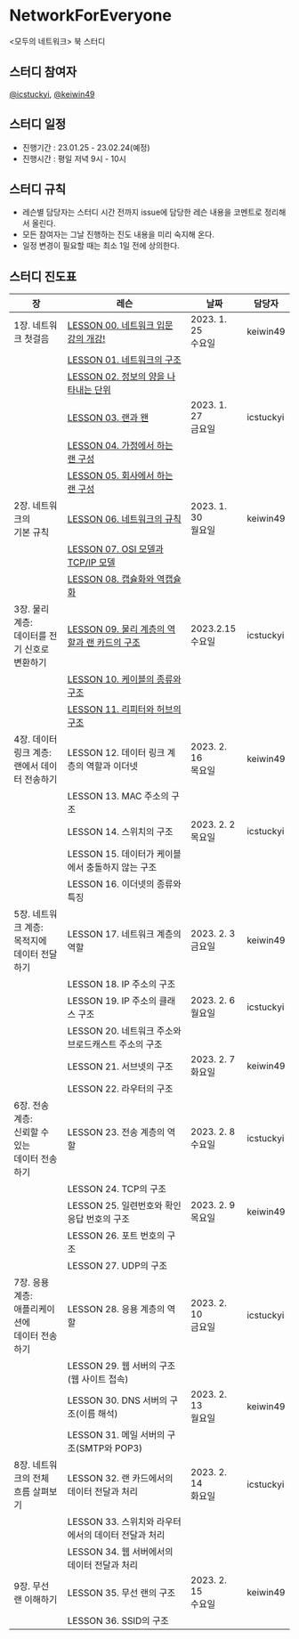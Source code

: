 # NetworkForEveryone
&lt;모두의 네트워크> 북 스터디

## 스터디 참여자
[@icstuckyi](https://github.com/icstuckyi), [@keiwin49](https://github.com/keiwin49)

## 스터디 일정
- 진행기간 : 23.01.25 - 23.02.24(예정)
- 진행시간 : 평일 저녁 9시 - 10시

## 스터디 규칙
- 레슨별 담당자는 스터디 시간 전까지 issue에 담당한 레슨 내용을 코멘트로 정리해서 올린다. 
- 모든 참여자는 그날 진행하는 진도 내용을 미리 숙지해 온다. 
- 일정 변경이 필요할 때는 최소 1일 전에 상의한다. 

## 스터디 진도표
장 | 레슨 | 날짜 | 담당자
-- | -- | -- | --
1장. 네트워크 첫걸음 | [LESSON 00. 네트워크   입문 강의 개강!](https://github.com/icstuckyi/NetworkForEveryone/issues/2#issue-1552973413) | 2023. 1. 25 <br/>수요일 | keiwin49
  | [LESSON 01.   네트워크의 구조](https://github.com/icstuckyi/NetworkForEveryone/issues/2#issuecomment-1400230190) |   |  
  | [LESSON 02. 정보의   양을 나타내는 단위](https://github.com/icstuckyi/NetworkForEveryone/issues/2#issuecomment-1400230339) |   |  
  | [LESSON 03. 랜과 왠](https://github.com/icstuckyi/NetworkForEveryone/issues/2#issuecomment-1404889785) | 2023. 1. 27 <br/>금요일 | icstuckyi
  | [LESSON 04. 가정에서   하는 랜 구성](https://github.com/icstuckyi/NetworkForEveryone/issues/2#issuecomment-1404894322) |   |  
  | [LESSON 05. 회사에서   하는 랜 구성](https://github.com/icstuckyi/NetworkForEveryone/issues/2#issuecomment-1404906111) |   |  
2장. 네트워크의 <br/>기본 규칙 | [LESSON 06.   네트워크의 규칙](https://github.com/icstuckyi/NetworkForEveryone/issues/3#issue-1561249097) | 2023. 1. 30 <br/>월요일 | keiwin49
  | [LESSON 07. OSI   모델과 TCP/IP 모델](https://github.com/icstuckyi/NetworkForEveryone/issues/3#issuecomment-1407660515) |   |  
  | [LESSON 08. 캡슐화와   역캡슐화](https://github.com/icstuckyi/NetworkForEveryone/issues/3#issuecomment-1407660605) |   |  
3장. 물리 계층: <br/>데이터를 전기 신호로 <br/>변환하기 | [LESSON 09. 물리   계층의 역할과 랜 카드의 구조](https://github.com/icstuckyi/NetworkForEveryone/issues/4#issue-1585635740) | 2023.2.15 <br/>수요일 | icstuckyi
  | [LESSON 10. 케이블의   종류와 구조](https://github.com/icstuckyi/NetworkForEveryone/issues/4#issuecomment-1431139636) |   |  
  | [LESSON 11. 리피터와   허브의 구조](https://github.com/icstuckyi/NetworkForEveryone/issues/4#issuecomment-1431140268) |   |  
4장. 데이터 링크 계층: <br/>랜에서 데이터 전송하기 | LESSON 12. 데이터   링크 계층의 역할과 이더넷 | 2023. 2. 16 <br/>목요일 | keiwin49
  | LESSON 13. MAC   주소의 구조 |   |  
  | LESSON 14. 스위치의   구조 | 2023. 2. 2 <br/>목요일 | icstuckyi
  | LESSON 15. 데이터가   케이블에서 충돌하지 않는 구조 |   |  
  | LESSON 16. 이더넷의   종류와 특징 |   |  
5장. 네트워크 계층: <br/>목적지에 <br/>데이터 전달하기 | LESSON 17. 네트워크   계층의 역할 | 2023. 2. 3 <br/>금요일 | keiwin49
  | LESSON 18. IP   주소의 구조 |   |  
  | LESSON 19. IP   주소의 클래스 구조 | 2023. 2. 6 <br/>월요일 | icstuckyi
  | LESSON 20. 네트워크   주소와 브로드캐스트 주소의 구조 |   |  
  | LESSON 21. 서브넷의   구조 | 2023. 2. 7 <br/>화요일 | keiwin49
  | LESSON 22. 라우터의   구조 |   |  
6장. 전송 계층: <br/>신뢰할   수 있는 <br/>데이터 전송하기 | LESSON 23. 전송   계층의 역할 | 2023. 2. 8 <br/>수요일 | icstuckyi
  | LESSON 24. TCP의   구조 |   |  
  | LESSON 25. 일련번호와 확인 응답 번호의 구조 | 2023. 2. 9 <br/>목요일 | keiwin49
  | LESSON 26. 포트   번호의 구조 |   |  
  | LESSON 27. UDP의   구조 |   |  
7장. 응용 계층: <br/>애플리케이션에 <br/>데이터 전송하기 | LESSON 28. 응용   계층의 역할 | 2023. 2. 10 <br/>금요일 | icstuckyi
  | LESSON 29. 웹   서버의 구조(웹 사이트 접속) |   |  
  | LESSON 30. DNS   서버의 구조(이름 해석) | 2023. 2. 13 <br/>월요일 | keiwin49
  | LESSON 31. 메일   서버의 구조(SMTP와 POP3) |   |  
8장. 네트워크의 전체 <br/>흐름 살펴보기 | LESSON 32. 랜   카드에서의 데이터 전달과 처리 | 2023. 2. 14 <br/>화요일 | icstuckyi
  | LESSON 33. 스위치와   라우터에서의 데이터 전달과 처리 |   |  
  | LESSON 34. 웹   서버에서의 데이터 전달과 처리 |   |  
9장. 무선 랜 이해하기 | LESSON 35. 무선   랜의 구조 | 2023. 2. 15 <br/>수요일 | keiwin49
  | LESSON 36. SSID의 구조 |   |  
